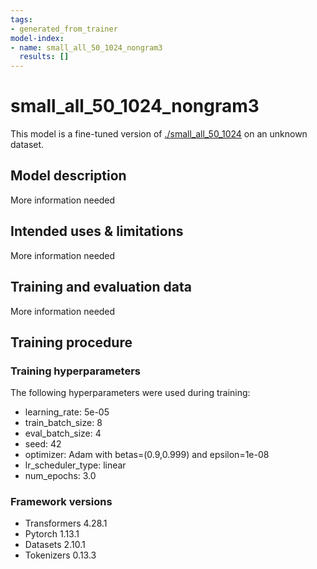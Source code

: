 ```yaml
---
tags:
- generated_from_trainer
model-index:
- name: small_all_50_1024_nongram3
  results: []
---
```


<!-- This model card has been generated automatically according to the information the Trainer had access to. You
should probably proofread and complete it, then remove this comment. -->

# small_all_50_1024_nongram3

This model is a fine-tuned version of [./small_all_50_1024](https://huggingface.co/./small_all_50_1024) on an unknown dataset.

## Model description

More information needed

## Intended uses & limitations

More information needed

## Training and evaluation data

More information needed

## Training procedure

### Training hyperparameters

The following hyperparameters were used during training:
- learning_rate: 5e-05
- train_batch_size: 8
- eval_batch_size: 4
- seed: 42
- optimizer: Adam with betas=(0.9,0.999) and epsilon=1e-08
- lr_scheduler_type: linear
- num_epochs: 3.0

### Framework versions

- Transformers 4.28.1
- Pytorch 1.13.1
- Datasets 2.10.1
- Tokenizers 0.13.3
